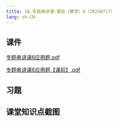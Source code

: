 ```yaml
---
title: 18.专题串讲课—管综（数学）6（20240717）
lang: zh-CN
---
```


## 课件
[专题串讲课6应用题.pdf](..%2F..%2Fpublic%2Fmath%2F2.%E6%95%B0%E5%AD%A6-%E6%AD%A3%E5%BC%8F%E8%AF%BE%2F18.%E4%B8%93%E9%A2%98%E4%B8%B2%E8%AE%B2%E8%AF%BE%E2%80%94%E7%AE%A1%E7%BB%BC%EF%BC%88%E6%95%B0%E5%AD%A6%EF%BC%896%EF%BC%8820240717%EF%BC%89%2F%E4%B8%93%E9%A2%98%E4%B8%B2%E8%AE%B2%E8%AF%BE6%E5%BA%94%E7%94%A8%E9%A2%98.pdf)

[专题串讲课6应用题【课前】.pdf](..%2F..%2Fpublic%2Fmath%2F2.%E6%95%B0%E5%AD%A6-%E6%AD%A3%E5%BC%8F%E8%AF%BE%2F18.%E4%B8%93%E9%A2%98%E4%B8%B2%E8%AE%B2%E8%AF%BE%E2%80%94%E7%AE%A1%E7%BB%BC%EF%BC%88%E6%95%B0%E5%AD%A6%EF%BC%896%EF%BC%8820240717%EF%BC%89%2F%E4%B8%93%E9%A2%98%E4%B8%B2%E8%AE%B2%E8%AF%BE6%E5%BA%94%E7%94%A8%E9%A2%98%E3%80%90%E8%AF%BE%E5%89%8D%E3%80%91.pdf)
## 习题

## 课堂知识点截图



